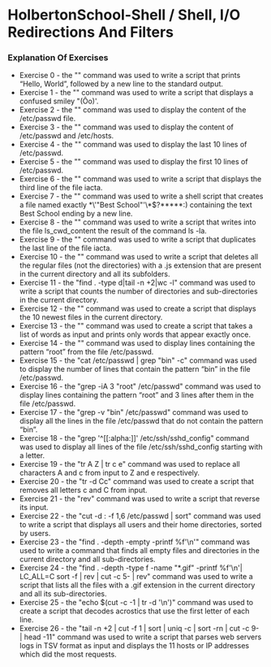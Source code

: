 # HolbertonSchool-Shell / Shell, I/O Redirections And Filters

### Explanation Of Exercises
* Exercise 0 - the "" command was used to write a script that prints “Hello, World”, followed by a new line to the standard output.
* Exercise 1 - the "" command was used to write a script that displays a confused smiley "(Ôo)'.
* Exercise 2 - the "" command was used to display the content of the /etc/passwd file.
* Exercise 3 - the "" command was used to display the content of /etc/passwd and /etc/hosts.
* Exercise 4 - the "" command was used to display the last 10 lines of /etc/passwd.
* Exercise 5 - the "" command was used to display the first 10 lines of /etc/passwd.
* Exercise 6 - the "" command was used to write a script that displays the third line of the file iacta.
* Exercise 7 - the "" command was used to write a shell script that creates a file named exactly \*\\'"Best School"\'\\*$\?\*\*\*\*\*:) containing the text Best School ending by a new line.
* Exercise 8 - the "" command was used to write a script that writes into the file ls_cwd_content the result of the command ls -la. 
* Exercise 9 - the "" command was used to write a script that duplicates the last line of the file iacta.
* Exercise 10 - the "" command was used to write a script that deletes all the regular files (not the directories) with a .js extension that are present in the current directory and all its subfolders.
* Exercise 11 - the "find . -type d|tail -n +2|wc -l" command was used to write a script that counts the number of directories and sub-directories in the current directory.
* Exercise 12 - the "" command was used to create a script that displays the 10 newest files in the current directory.
* Exercise 13 - the "" command was used to create a script that takes a list of words as input and prints only words that appear exactly once.
* Exercise 14 - the "" command was used to display lines containing the pattern “root” from the file /etc/passwd.
* Exercise 15 - the "cat /etc/passwd | grep "bin" -c" command was used to display the number of lines that contain the pattern “bin” in the file /etc/passwd.
* Exercise 16 - the "grep -iA 3 "root" /etc/passwd" command was used to display lines containing the pattern “root” and 3 lines after them in the file /etc/passwd.
* Exercise 17 - the "grep -v "bin" /etc/passwd" command was used to display all the lines in the file /etc/passwd that do not contain the pattern “bin”.
* Exercise 18 - the "grep '^[[:alpha:]]' /etc/ssh/sshd_config" command was used to display all lines of the file /etc/ssh/sshd_config starting with a letter.
* Exercise 19 - the "tr A Z | tr c e" command was used to replace all characters A and c from input to Z and e respectively.
* Exercise 20 - the "tr -d Cc" command was used to create a script that removes all letters c and C from input.
* Exercise 21 - the "rev" command was used to write a script that reverse its input.
* Exercise 22 - the "cut -d : -f 1,6 /etc/passwd | sort" command was used to write a script that displays all users and their home directories, sorted by users.
* Exercise 23 - the "find . -depth -empty -printf %f'\n'" command was used to write a command that finds all empty files and directories in the current directory and all sub-directories.
* Exercise 24 - the "find . -depth -type f -name "*.gif" -printf %f'\n'| LC_ALL=C sort -f | rev | cut -c 5- | rev" command was used to write a script that lists all the files with a .gif extension in the current directory and all its sub-directories.
* Exercise 25 - the "echo $(cut -c -1 | tr -d '\n')" command was used to create a script that decodes acrostics that use the first letter of each line.
* Exercise 26 - the "tail -n +2 | cut -f 1 | sort | uniq -c | sort -rn | cut -c 9- | head -11" command was used to write a script that parses web servers logs in TSV format as input and displays the 11 hosts or IP addresses which did the most requests.
